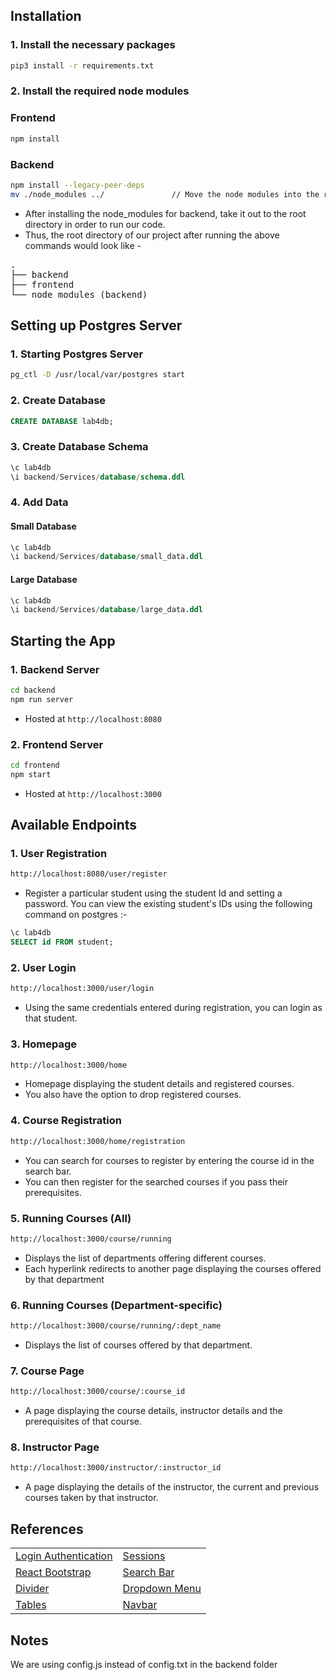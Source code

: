 ## Installation

### 1. Install the necessary packages

```bash
pip3 install -r requirements.txt
```

### 2. Install the required node modules

### Frontend
```bash
npm install
```

### Backend
```bash
npm install --legacy-peer-deps
mv ./node_modules ../               // Move the node modules into the root directory
```

- After installing the node_modules for backend, take it out to the root directory in order to run our code. 
- Thus, the root directory of our project after running the above commands would look like -
<pre>
.
├── backend
├── frontend
└── node_modules (backend)
</pre>

## Setting up Postgres Server

### 1. Starting Postgres Server
```bash
pg_ctl -D /usr/local/var/postgres start
```

### 2. Create Database
```sql
CREATE DATABASE lab4db;
```

### 3. Create Database Schema
```sql
\c lab4db
\i backend/Services/database/schema.ddl
```

### 4. Add Data
#### Small Database
```sql
\c lab4db
\i backend/Services/database/small_data.ddl
```

#### Large Database
```sql
\c lab4db
\i backend/Services/database/large_data.ddl
```

## Starting the App 

### 1. Backend Server
```bash
cd backend
npm run server
```

- Hosted at ```http://localhost:8080```

### 2. Frontend Server
```bash
cd frontend
npm start
```

- Hosted at ```http://localhost:3000```

## Available Endpoints

### 1. User Registration
```bash
http://localhost:8080/user/register
```
- Register a particular student using the student Id and setting a password. You can view the existing student's IDs using the following command on postgres :-

```sql
\c lab4db
SELECT id FROM student;
```

### 2. User Login
```bash
http://localhost:3000/user/login
```

- Using the same credentials entered during registration, you can login as that student.

### 3. Homepage
```bash
http://localhost:3000/home
```

- Homepage displaying the student details and registered courses.
- You also have the option to drop registered courses.

### 4. Course Registration
```bash
http://localhost:3000/home/registration
```

- You can search for courses to register by entering the course id in the search bar.
- You can then register for the searched courses if you pass their prerequisites.

### 5. Running Courses (All)
```bash
http://localhost:3000/course/running
```

- Displays the list of departments offering different courses.
- Each hyperlink redirects to another page displaying the courses offered by that department

### 6. Running Courses (Department-specific)
```bash
http://localhost:3000/course/running/:dept_name
```

- Displays the list of courses offered by that department.

### 7. Course Page
```bash
http://localhost:3000/course/:course_id
```

- A page displaying the course details, instructor details and the prerequisites of that course.

### 8. Instructor Page
```bash
http://localhost:3000/instructor/:instructor_id
```

- A page displaying the details of the instructor, the current and previous courses taken by that instructor.

## References

| | |
| ------- | ------- |
| [Login Authentication](https://dev.to/shreshthgoyal/user-authorization-in-nodejs-using-postgresql-4gl) | [Sessions](https://www.tutorialspoint.com/localstorage-in-reactjs) |
| [React Bootstrap](https://react-bootstrap.github.io/) | [Search Bar](https://stackoverflow.com/questions/66411539/how-to-make-logo-navbar-and-search-bar-all-in-one-row-in-bootstrap-and-in-react) |
| [Divider](https://stackoverflow.com/questions/66110604/does-bootstrap-5-have-a-built-in-horizontal-line) | [Dropdown Menu](https://react-bootstrap.github.io/forms/select/) |
| [Tables](https://getbootstrap.com/docs/4.0/content/tables/) | [Navbar](https://react-bootstrap.github.io/components/navbar/) |

## Notes 

We are using config.js instead of config.txt in the backend folder 